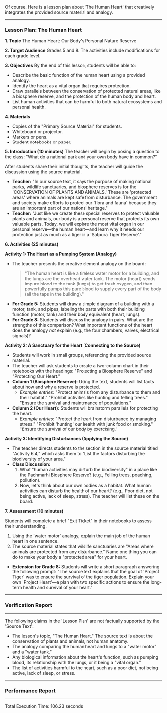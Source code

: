 Of course. Here is a lesson plan about 'The Human Heart' that creatively integrates the provided source material and analogy.

***

### **Lesson Plan: The Human Heart**

**1. Topic**
The Human Heart: Our Body's Personal Nature Reserve

**2. Target Audience**
Grades 5 and 8. The activities include modifications for each grade level.

**3. Objectives**
By the end of this lesson, students will be able to:
*   Describe the basic function of the human heart using a provided analogy.
*   Identify the heart as a vital organ that requires protection.
*   Draw parallels between the conservation of protected natural areas, like a biosphere reserve, and the protection of the human body and heart.
*   List human activities that can be harmful to both natural ecosystems and personal health.

**4. Materials**
*   Copies of the "Primary Source Material" for students.
*   Whiteboard or projector.
*   Markers or pens.
*   Student notebooks or paper.

**5. Introduction (10 minutes)**
The teacher will begin by posing a question to the class: "What do a national park and your own body have in common?"

After students share their initial thoughts, the teacher will guide the discussion using the source material.

*   **Teacher:** "In our source text, it says the purpose of making national parks, wildlife sanctuaries, and biosphere reserves is for the 'CONSERVATION OF PLANTS AND ANIMALS.' These are 'protected areas' where animals are kept safe from disturbance. The government and society make efforts to protect our 'flora and fauna' because they are an important part of our national heritage."
*   **Teacher:** "Just like we create these special reserves to protect valuable plants and animals, our body is a personal reserve that protects its own valuable parts. Today, we will explore the most vital organ in our personal reserve—the human heart—and learn why it needs our protection just as much as a tiger in a 'Satpura Tiger Reserve'."

**6. Activities (25 minutes)**

**Activity 1: The Heart as a Pumping System (Analogy)**
*   The teacher presents the creative element analogy on the board:
    > "The human heart is like a tireless water motor for a building, and the lungs are the overhead water tank. The motor (heart) sends impure blood to the tank (lungs) to get fresh oxygen, and then powerfully pumps this pure blood to supply every part of the body (all the taps in the building)."
*   **For Grade 5:** Students will draw a simple diagram of a building with a motor, tank, and pipes, labeling the parts with both their building function (motor, tank) and their body equivalent (heart, lungs).
*   **For Grade 8:** Students will discuss the analogy in pairs. What are the strengths of this comparison? What important functions of the heart does the analogy *not* explain (e.g., the four chambers, valves, electrical signals)?

**Activity 2: A Sanctuary for the Heart (Connecting to the Source)**
*   Students will work in small groups, referencing the provided source material.
*   The teacher will ask students to create a two-column chart in their notebooks with the headings: "Protecting a Biosphere Reserve" and "Protecting Our Heart."
*   **Column 1 (Biosphere Reserve):** Using the text, students will list facts about how and why a reserve is protected.
    *   *Example entries:* "Protect animals from any disturbance to them and their habitat." "Prohibit activities like hunting and felling trees." "Ensure the survival and maintenance of populations."
*   **Column 2 (Our Heart):** Students will brainstorm parallels for protecting the heart.
    *   *Example entries:* "Protect the heart from disturbance by managing stress." "Prohibit 'hunting' our health with junk food or smoking." "Ensure the survival of our body by exercising."

**Activity 3: Identifying Disturbances (Applying the Source)**
*   The teacher directs students to the section in the source material titled "Activity 6.4," which asks them to "List the factors disturbing the biodiversity of your area."
*   **Class Discussion:**
    1.  What "human activities may disturb the biodiversity" in a place like the Pachmarhi Biosphere Reserve? (e.g., Felling trees, poaching, pollution).
    2.  Now, let's think about our own bodies as a habitat. What human activities can disturb the health of our heart? (e.g., Poor diet, not being active, lack of sleep, stress). The teacher will list these on the board.

**7. Assessment (10 minutes)**

Students will complete a brief "Exit Ticket" in their notebooks to assess their understanding.

1.  Using the 'water motor' analogy, explain the main job of the human heart in one sentence.
2.  The source material states that wildlife sanctuaries are "Areas where animals are protected from any disturbance." Name one thing you can do to make your body a "protected area" for your heart.

*   **Extension for Grade 8:** Students will write a short paragraph answering the following prompt: "The source text explains that the goal of 'Project Tiger' was to ensure the survival of the tiger population. Explain your own 'Project Heart'—a plan with two specific actions to ensure the long-term health and survival of your heart."
---
### Verification Report
---
The following claims in the 'Lesson Plan' are not factually supported by the 'Source Text':

*   The lesson's topic, "The Human Heart." The source text is about the conservation of plants and animals, not human anatomy.
*   The analogy comparing the human heart and lungs to a "water motor" and a "water tank."
*   Any biological information about the heart's function, such as pumping blood, its relationship with the lungs, or it being a "vital organ."
*   The list of activities harmful to the heart, such as a poor diet, not being active, lack of sleep, or stress.


---
### Performance Report
---
Total Execution Time: 106.23 seconds